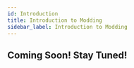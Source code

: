 ```yaml
---
id: Introduction
title: Introduction to Modding
sidebar_label: Introduction to Modding
---
```


## Coming Soon! Stay Tuned!